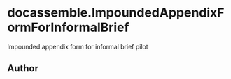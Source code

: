 # docassemble.ImpoundedAppendixFormForInformalBrief

Impounded appendix form for informal brief pilot

## Author

 

